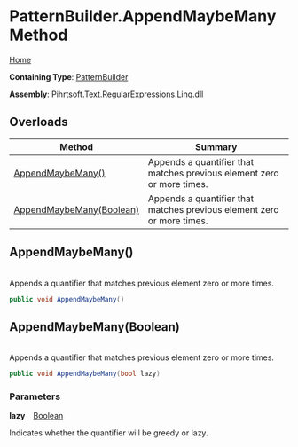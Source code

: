 # PatternBuilder\.AppendMaybeMany Method

[Home](../../../../../../README.md)

**Containing Type**: [PatternBuilder](../README.md)

**Assembly**: Pihrtsoft\.Text\.RegularExpressions\.Linq\.dll

## Overloads

| Method | Summary |
| ------ | ------- |
| [AppendMaybeMany()](#Pihrtsoft_Text_RegularExpressions_Linq_PatternBuilder_AppendMaybeMany) | Appends a quantifier that matches previous element zero or more times\. |
| [AppendMaybeMany(Boolean)](#Pihrtsoft_Text_RegularExpressions_Linq_PatternBuilder_AppendMaybeMany_System_Boolean_) | Appends a quantifier that matches previous element zero or more times\. |

## AppendMaybeMany\(\) <a name="Pihrtsoft_Text_RegularExpressions_Linq_PatternBuilder_AppendMaybeMany"></a>

\
Appends a quantifier that matches previous element zero or more times\.

```csharp
public void AppendMaybeMany()
```

## AppendMaybeMany\(Boolean\) <a name="Pihrtsoft_Text_RegularExpressions_Linq_PatternBuilder_AppendMaybeMany_System_Boolean_"></a>

\
Appends a quantifier that matches previous element zero or more times\.

```csharp
public void AppendMaybeMany(bool lazy)
```

### Parameters

**lazy** &ensp; [Boolean](https://docs.microsoft.com/en-us/dotnet/api/system.boolean)

Indicates whether the quantifier will be greedy or lazy\.